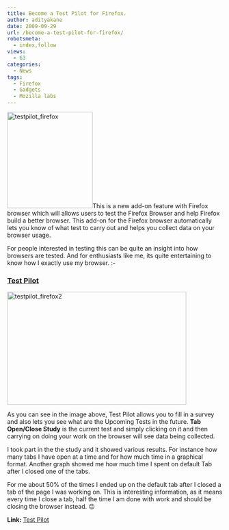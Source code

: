 ```yaml
---
title: Become a Test Pilot for Firefox.
author: adityakane
date: 2009-09-29
url: /become-a-test-pilot-for-firefox/
robotsmeta:
  - index,follow
views:
  - 63
categories:
  - News
tags:
  - Firefox
  - Gadgets
  - Mozilla labs
---
```

<img class="alignleft size-full wp-image-15170" src="http://cdn.devilsworkshop.org/files/2009/09/testpilot_firefox.JPG" alt="testpilot_firefox" width="200" height="225" />This is a new add-on feature with Firefox browser which will allows users to test the Firefox Browser and help Firefox build a better browser. This add-on for the Firefox browser automatically lets you know of what test to carry out and helps you collect data on your browser usage.

For people interested in testing this can be quite an insight into how browsers are tested. And for enthusiasts like me, its quite entertaining to know how I exactly use my browser. <img src="http://devilsworkshop.org/wp-includes/images/smilies/simple-smile.png" alt=":-)" class="wp-smiley" style="height: 1em; max-height: 1em;" />

### <a href="http://labs.mozilla.com/testpilot/" onclick="_gaq.push(['_trackEvent', 'outbound-article', 'http://labs.mozilla.com/testpilot/', 'Test Pilot']);" >Test Pilot</a>

<img class="alignnone size-full wp-image-15165" src="http://cdn.devilsworkshop.org/files/2009/09/testpilot_firefox2.JPG" alt="testpilot_firefox2" width="419" height="264" />

As you can see in the image above, Test Pilot allows you to fill in a survey and also lets you see what are the Upcoming Tests in the future. **Tab Open/Close Study** is the current test and simply clicking on it and then carrying on doing your work on the browser will see data being collected.

I took part in the the study and it showed various results. For instance how many tabs I have open at a time and for how much time in a graphical format. Another graph showed me how much time I spent on default Tab after I closed one of the tabs.

For me about 50% of the times I ended up on the default tab after I closed a tab of the page I was working on. This is interesting information, as it means every time I close a tab, half the time I am done with work and should be closing the browser instead. 😉

**Link:** <a href="http://labs.mozilla.com/testpilot/" onclick="_gaq.push(['_trackEvent', 'outbound-article', 'http://labs.mozilla.com/testpilot/', 'Test Pilot']);" >Test Pilot</a>
